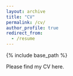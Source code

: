 ```yaml
---
layout: archive
title: "CV"
permalink: /cv/
author_profile: true
redirect_from:
  - /resume
---
```


{% include base_path %}

Please find my CV here.
